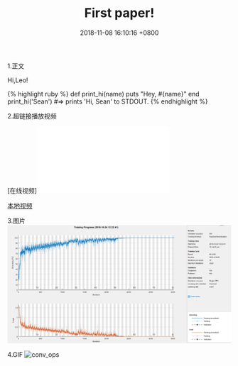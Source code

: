 ﻿---
layout: post
title:  "First paper!"
date:   2018-11-08 16:10:16 +0800
categories: paper
---
1.正文

Hi,Leo!

{% highlight ruby %}
def print_hi(name)
  puts "Hey, #{name}"
end
print_hi('Sean')
#=> prints 'Hi, Sean' to STDOUT.
{% endhighlight %}

2.超链接播放视频

  
[在线视频]<iframe src="//player.bilibili.com/player.html?aid=4130199&cid=6668671&page=1" scrolling="no" border="0" frameborder="no" framespacing="0" allowfullscreen="true"> </iframe>


[本地视频](/assets/videos/testvid.mp4)

3.图片
![image2](/assets/images/testpic.bmp)

4.GIF
![conv_ops](/assets/images/testgif.gif)


